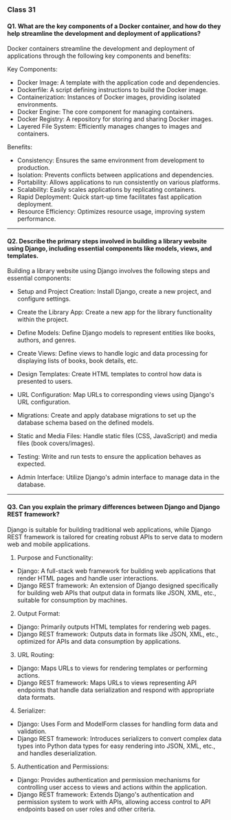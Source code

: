 ### Class 31

#### Q1. What are the key components of a Docker container, and how do they help streamline the development and deployment of applications?

Docker containers streamline the development and deployment of applications through the following key components and benefits:

Key Components:

+ Docker Image: A template with the application code and dependencies.
+ Dockerfile: A script defining instructions to build the Docker image.
+ Containerization: Instances of Docker images, providing isolated environments.
+ Docker Engine: The core component for managing containers.
+ Docker Registry: A repository for storing and sharing Docker images.
+ Layered File System: Efficiently manages changes to images and containers.

Benefits:

+ Consistency: Ensures the same environment from development to production.
+ Isolation: Prevents conflicts between applications and dependencies.
+ Portability: Allows applications to run consistently on various platforms.
+ Scalability: Easily scales applications by replicating containers.
+ Rapid Deployment: Quick start-up time facilitates fast application deployment.
+ Resource Efficiency: Optimizes resource usage, improving system performance.
 

---

#### Q2. Describe the primary steps involved in building a library website using Django, including essential components like models, views, and templates.

Building a library website using Django involves the following steps and essential components:

+ Setup and Project Creation: Install Django, create a new project, and configure settings.

+ Create the Library App: Create a new app for the library functionality within the project.

+ Define Models: Define Django models to represent entities like books, authors, and genres.

+ Create Views: Define views to handle logic and data processing for displaying lists of books, book details, etc.

+ Design Templates: Create HTML templates to control how data is presented to users.

+ URL Configuration: Map URLs to corresponding views using Django's URL configuration.

+ Migrations: Create and apply database migrations to set up the database schema based on the defined models.

+ Static and Media Files: Handle static files (CSS, JavaScript) and media files (book covers/images).

+ Testing: Write and run tests to ensure the application behaves as expected.

+ Admin Interface: Utilize Django's admin interface to manage data in the database.

---

#### Q3. Can you explain the primary differences between Django and Django REST framework?

Django is suitable for building traditional web applications, while Django REST framework is tailored for creating robust APIs to serve data to modern web and mobile applications.

1. Purpose and Functionality:

+ Django: A full-stack web framework for building web applications that render HTML pages and handle user interactions.
+ Django REST framework: An extension of Django designed specifically for building web APIs that output data in formats like JSON, XML, etc., suitable for consumption by machines.

2. Output Format:

+ Django: Primarily outputs HTML templates for rendering web pages.
+ Django REST framework: Outputs data in formats like JSON, XML, etc., optimized for APIs and data consumption by applications.

3. URL Routing:

+ Django: Maps URLs to views for rendering templates or performing actions.
+ Django REST framework: Maps URLs to views representing API endpoints that handle data serialization and respond with appropriate data formats.

4. Serializer:

+ Django: Uses Form and ModelForm classes for handling form data and validation.
+ Django REST framework: Introduces serializers to convert complex data types into Python data types for easy rendering into JSON, XML, etc., and handles deserialization.

5. Authentication and Permissions:

+ Django: Provides authentication and permission mechanisms for controlling user access to views and actions within the application.
+ Django REST framework: Extends Django's authentication and permission system to work with APIs, allowing access control to API endpoints based on user roles and other criteria.